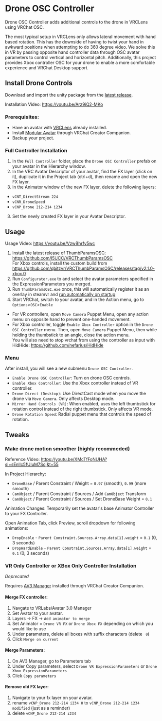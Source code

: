 # Drone OSC Controller
Drone OSC Controller adds additional controls to the drone in VRCLens using VRChat OSC.

The most typical setup in VRCLens only allows lateral movement with hand based rotation.
This has the downside of having to twist your hand in awkward positions when attempting to do 360 degree video.
We solve this in VR by passing opposite hand controller data through OSC avatar parameters to control vertical and horizontal pitch.
Additionally, this project provides Xbox controller OSC for your drone to enable a more comfortable experience and VRChat Desktop support.

## Install Drone Controls

Download and import the unity package from the [latest release](https://github.com/qbitzvr/Drone-OSC-Controller/releases/latest).

Installation Video: https://youtu.be/Arz9iQ2-MKo

### Prerequisites:
- Have an avatar with [VRCLens](https://hirabiki.gumroad.com/l/rpnel) already installed.
- Install [Modular Avatar](https://modular-avatar.nadena.dev/) through VRChat Creator Companion.
- Backup your project.

### Full Controller Installation
1. In the `Full Controller` folder, place the `Drone OSC Controller` prefab on your avatar in the Hierarchy window.
2. In the VRC Avatar Descriptor of your avatar, find the FX layer (click on it), duplicate it in the Project tab (ctrl+d), then rename and open the new FX layer.
2. In the Animator window of the new FX layer, delete the following layers:
- `vCNT_DirectStream 224`
- `vCNR_DroneSpeed`
- `vCNP_Drone 212-214 i234`
3. Set the newly created FX layer in your Avatar Descriptor.

## Usage
Usage Video: https://youtu.be/VzwBhrfv5wc

1. Install the latest release of ThumbParamsOSC: https://github.com/I5UCC/VRCThumbParamsOSC  
For Xbox controls, install the custom build from https://github.com/qbitzvr/VRCThumbParamsOSC/releases/tag/v2.1.0-xbox.0
2. Run `Configurator.exe` to and select the avatar parameters specified in the ExpressionParameters you merged.
3. Run `ThumbParamsOSC.exe` once, this will automatically register it as an overlay in steamvr and [run automatically on startup](https://github.com/I5UCC/VRCThumbParamsOSC#automatic-launch-with-steamvr) 
4. Start VRChat, switch to your avatar, and in the Action menu, go to `Options`>`OSC`>`Enable` 

- For VR controllers, open `Move Camera` Puppet Menu, open any action menu on opposite hand to prevent one-handed movement.
- For Xbox controller, toggle `Enable Xbox Controller` option in the `Drone OSC Controller` menu. Then, open `Move Camera` Puppet Menu, then while holding the thumbstick to an angle, close the action menu.  
You will also need to stop vrchat from using the controller as input with HidHide: https://github.com/nefarius/HidHide

### Menu
After install, you will see a new submenu `Drone OSC Controller`.
- `Enable Drone OSC Controller`: Turn on drone OSC controls.
- `Enable Xbox Controller`: Use the Xbox controller instead of VR controller.
- `Drone Direct (Desktop)`: Use DirectCast mode when you move the drone via `Move Camera`. Only affects Desktop mode.
- `Mirror Hand Controls (VR)`: When enabled, uses the left thumbstick for rotation control instead of the right thumbstick. Only affects VR mode.
- `Drone Rotation Speed`: Radial puppet menu that controls the speed of rotation.

## Tweaks
### Make drone motion smoother (highly recommeded)
Reference Video: https://youtu.be/XMcTfFoNUHA?si=sEnlIc5fUIuM7Scj&t=55

In Project Hierarchy:
- `DroneBase` / Parent Constraint / Weight = `0.97` (smooth), `0.99` (more smooth)
- `CamObject` / Parent Constraint / Sources / Add `CamObject` Transform
- `CamObject` / Parent Constraint / Sources / Set DroneBase Weight = `0.1`

Animation Changes:
Temporarily set the avatar's base Animator Controller to your FX Controller.

Open Animation Tab, click Preview, scroll dropdown for following animations:
- `DropEnable` - `Parent Constraint.Sources.Array.data[1].weight` = `0.1` (0, 3 seconds)
- `DropHardEnable` - `Parent Constraint.Sources.Array.data[1].weight` = `0.1` (0, 3 seconds)

### VR Only Controller or XBox Only Controller Installation
*Deprecated*

Requires [AV3 Manager](https://github.com/VRLabs/Avatars-3.0-Manager) installed through VRChat Creator Companion.

#### Merge FX controller:
1. Navgate to VRLabs/Avatar 3.0 Manager
2. Set Avatar to your avatar.
3. Layers -> FX -> `Add animator to merge`
4. Set Animator = `Drone VR FX` or `Drone Xbox FX` depending on which you would like to use
5. Under parameters, delete all boxes with suffix characters (delete ` 0`)
6. Click `Merge on current`

#### Merge Parameters:
1. On AV3 Manager, go to Parameters tab
2. Under Copy parameters, select `Drone VR ExpressionParameters` or `Drone Xbox ExpressionParameters`
3. Click `Copy parameters`

#### Remove old FX layer:
1. Navigate to your fx layer on your avatar.
2. rename `vCNP_Drone 212-214 i234 0` to `vCNP_Drone 212-214 i234 modified` (just as a reminder)
3. delete `vCNP_Drone 212-214 i234`
